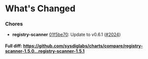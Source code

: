 # What's Changed

### Chores
- **registry-scanner** [01f5be70](https://github.com/sysdiglabs/charts/commit/01f5be701753c8e6b802a7ded3e619a8ed589cc4): Update to v0.6.1 ([#2024](https://github.com/sysdiglabs/charts/issues/2024))
#### Full diff: https://github.com/sysdiglabs/charts/compare/registry-scanner-1.5.0...registry-scanner-1.5.1
